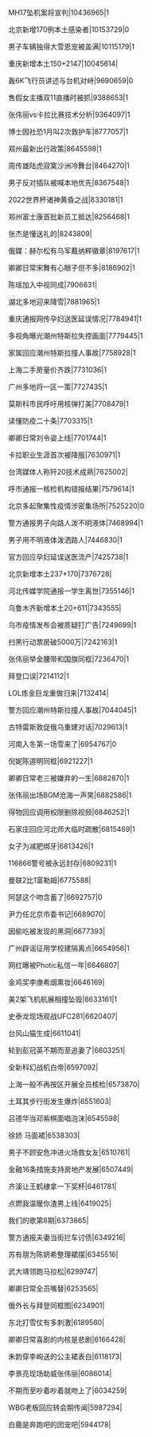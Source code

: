 MH17坠机案将宣判|10436965|1

北京新增170例本土感染者|10153729|0

男子车辆独得大雪恩宠被盖满|10115179|1

重庆新增本土150+2147|10045614|

轰6K飞行员讲述与台机对峙|9690659|0

售假女主播双11直播时被抓|9388653|1

张伟丽vs卡拉比赛技术分析|9364097|1

博士因社恐1月叫2次救护车|8777057|1

郑州最新出行政策|8645598|1

周传雄陆虎寂寞沙洲冷舞台|8464270|1

男子反对插队被喊本地优先|8367548|1

2022世界杯诸神黄昏之战|8330181|1

郑州富士康首批新员工抵达|8256468|1

张杰是懂送礼的|8243809|

俄媒：赫尔松有乌军戴纳粹徽章|8197617|1

卿卿日常宋舞有心眼子但不多|8186902|1

陈瑶加入中视同成|7906631|

湖北多地迎来降雪|7881965|1

重庆通报网传孕妇送医延误情况|7784941|1

多视角曝光潮州特斯拉失控画面|7779445|1

家属回应潮州特斯拉撞人事故|7758928|1

上海二手房量价齐跌|7731036|1

广州多地将一区一策|7727435|1

莫斯科市民呼吁用核弹打美|7708479|1

读懂防疫二十条|7703315|1

卿卿日常刘令姿上线|7701744|1

卡拉职业生涯首次被降服|7630971|1

台湾媒体人称歼20技术成熟|7625002|

呼市通报一核检机构错报结果|7579614|1

北京多起聚集性疫情涉密集场所|7525220|0

警方通报男子向路人泼不明液体|7468994|1

男子用不明液体泼洒路人|7446830|1

官方回应孕妇延误送医流产|7425738|1

北京新增本土237+170|7376728|

河北传媒学院通报一学生离世|7355146|1

乌鲁木齐新增本土20+611|7343555|

乌市疫情发布会被质疑打广告|7249699|1

扫黑行动票房破5000万|7242163|1

张伟丽举金腰带和国旗同框|7236470|1

拜登口误|7214112|1

LOL炼金巨龙重做归来|7132414|

警方回应潮州特斯拉撞人事故|7044045|1

古特雷斯敦促俄乌重建对话|7029613|1

河南入冬第一场雪来了|6954767|0

倪妮陈道明同框|6921227|1

卿卿日常老三被嫌弃的一生|6882870|1

张伟丽出场BGM沧海一声笑|6882586|1

得物回应调用权限删除视频|6846252|1

石家庄回应河北师大临时疏散|6815469|1

女子为减肥绑牙|6813426|1

116866警号被永远封存|6809231|1

曼联2比1富勒姆|6775588|

阿瑟这个吻含蓄了|6692757|0

尹力任北京市委书记|6689070|

因偷吃被发现的黑洞|6677393|

广州辟谣征用学校建隔离点|6654956|1

网红曝被Photic私信一年|6646807|

金鸡奖李庚希烟熏妆|6646169|

美2架飞机航展相撞坠毁|6633161|1

史泰龙现场观战UFC281|6620407|

台风山猫生成|6611041|

轮到彭冠英不期而至追妻了|6603251|

全新科幻战机白帝|6597092|

上海一般不再按区开展全员核检|6573870|

土耳其步行街发生爆炸|6551603|

吕德华当邓紫棋面唱泡沫|6545598|

徐娇 马面裙|6538303|

男子不顾安危冲进火场救女友|6510761|

金融16条措施支持房地产发展|6507449|

齐溪让王鹤棣拿一下奖杯|6461781|

点燃我温暖你渣男上线|6419025|

我们的歌第8期|6373865|

警方通报夫妻当街拦车讨债|6349216|

苏有朋为陈妍希整理裙摆|6345516|

武大靖领跑马拉松|6299747|

卿卿日常全员嘴替|6253565|

俄外长与拜登同框图|6234901|

东北打雪仗有多刺激|6189560|

卿卿日常喜剧的内核是悲剧|6166428|

朱韵穿李峋送的公主裙表白|6118173|

李景亮现场助威张伟丽|6086014|

不期而至吵着吵着就吻上了|6034259|

WBG老板回应转会期传闻|5987294|

白鹿是奔跑吧的团宠吧|5944178|


